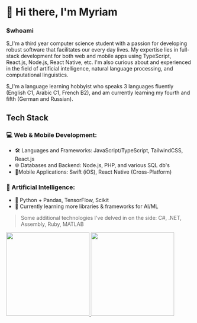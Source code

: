 # :wave: Hi there, I'm Myriam

### $whoami

$_I'm a third year computer science student with a passion for developing robust software that facilitates our every day lives. My expertise lies in full-stack development for both web and mobile apps using TypeScript, React.js, Node.js, React Native, etc. 
I'm also curious about and experienced in the field of artificial intelligence, natural language processing, and computational linguistics.

$_I'm a language learning hobbyist who speaks 3 languages fluently (English C1, Arabic C1, French B2), and am currently learning my fourth and fifth (German and Russian).

## Tech Stack
### 💻 Web & Mobile Development:
- 🛠 Languages and Frameworks: JavaScript/TypeScript, TailwindCSS, React.js
- 🌐 Databases and Backend: Node.js, PHP, and various SQL db's
- 📱Mobile Applications: Swift (iOS), React Native (Cross-Platform)
  
### 🤖 Artificial Intelligence:
- 🐍 Python + Pandas, TensorFlow, Scikit
- 📄 Currently learning more libraries & frameworks for AI/ML

<!--
### 🥷 Cybersecurity & Networks:
- ⚔️ Red Team: Penetration testing via Kali Linux
- 🛡️ Blue Team: Creating safe and secure applications. Specializations:
  - Web Application Security
  - Network Security
-->

> Some additional technologies I've delved in on the side: C#, .NET, Assembly, Ruby, MATLAB

<div align="left">
  <div>
    <a href="https://github-readme-stats.vercel.app/api?username=myrmlbst&show_icons=true&show=prs_merged&theme=tokyonight&rank_icon=github">
      <img height=225 src="https://github-readme-stats.vercel.app/api?username=myrmlbst&show_icons=true&show=prs_merged&theme=tokyonight&rank_icon=github">    
    </a>
    <a href="https://github-readme-stats.vercel.app/api/top-langs/?username=myrmlbst&layout=compact&theme=tokyonight&exclude_repo=NDUevents,resume-template,loveatfirstsite.tech&langs_count=10">
      <img height=225 src="https://github-readme-stats.vercel.app/api/top-langs/?username=myrmlbst&layout=compact&theme=tokyonight&exclude_repo=NDUevents,resume-template,loveatfirstsite.tech&langs_count=10">
    </a>
  </div>

<!--
![Anurag's GitHub stats](https://github-readme-stats.vercel.app/api?username=myrmlbst&show_icons=false&theme=tokyonight&rank_icon=github)
![Top Langs](https://github-readme-stats.vercel.app/api/top-langs/?username=myrmlbst&layout=compact&theme=tokyonight&exclude_repo=100jsfunctions,nasa-apod-fetcher,timecomplexityfetcher,transmission-control-program,videogame.asm,matlab-prep&langs_count=10)
-->

<!---
COMMENTS:
- removed JAVASCRIPT repo(s): 100jsfunctions, nasa-apod-fetcher, timecomplexityfetcher
- removed JAVA repo(s): transmission-control-program
- removed ASSEMBLY repo(s): videogame.asm
- removed MATLAB repo(s): matlab-prep
-->
